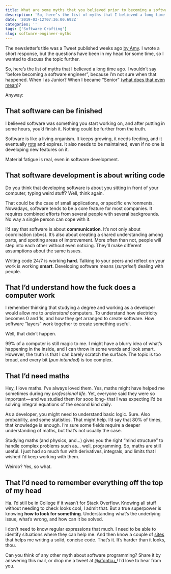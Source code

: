 ```yaml
---
title: What are some myths that you believed prior to becoming a software engineer?
description: 'So, here’s the list of myths that I believed a long time ago.'
date: '2019-03-12T07:36:00.692Z'
categories: ''
tags: ['Software Crafting']
slug: software-engineer-myths
---
```


The newsletter’s title was a Tweet published weeks ago [by Amy](https://twitter.com/TheAmyCode/status/1092116316196990976). I wrote a short response, but the questions have been in my head for some time, so I wanted to discuss the topic further.

So, here’s the list of myths that I believed a long time ago. I wouldn’t say “before becoming a software engineer”, because I’m not sure when that happened. When I as Junior? When I became “Senior” [(what does that even mean](https://medium.com/@afontcu/senior-developer-you-keep-using-that-word-i-dont-think-it-means-what-you-think-it-means-f935c1c36820))?

Anyway:

## That software can be finished

I believed software was something you start working on, and after putting in some hours, you’d finish it. Nothing could be further from the truth.

Software is like a living organism. It keeps growing, it needs feeding, and it eventually [rots](https://en.wikipedia.org/wiki/Software_rot) and expires. It also needs to be maintained, even if no one is developing new features on it.

Material fatigue is real, even in software development.

## That software development is about writing code

Do you think that developing software is about you sitting in front of your computer, typing weird stuff? Well, think again.

That could be the case of small applications, or specific environments. Nowadays, software tends to be a core feature for most companies. It requires combined efforts from several people with several backgrounds. No way a single person can cope with it.

I’d say that software is about **communication**. It’s not only about coordination (obvs). It’s also about creating a shared understanding among parts, and spotting areas of improvement. More often than not, people will step into each other without even noticing. They’ll make different assumptions about the same issues.

Writing code 24/7 is working **hard**. Talking to your peers and reflect on your work is working **smart**. Developing software means (_surprise!_) dealing with people.

## That I’d understand how the fuck does a computer work

I remember thinking that studying a degree and working as a developer would allow me to _understand_ computers. To understand how electricity becomes 0 and 1s, and how they get arranged to create software. How software “layers” work together to create something useful.

Well, that didn’t happen.

99% of a computer is still magic to me. I might have a blurry idea of what’s happening in the inside, and I can throw in some words and look smart. However, the truth is that I can barely scratch the surface. The topic is too broad, and every bit (_pun intended_) is too complex.

## That I’d need maths

Hey, I love maths. I’ve always loved them. Yes, maths might have helped me sometimes during my _professional life_. Yet, everyone said they were so important — and we studied them for sooo long- that I was expecting I’d be solving integral equations of the second kind daily.

As a developer, you might need to understand basic logic. Sure. Also probability, and some statistics. That might help. I’d say that 80% of times, that knowledge is enough. I’m sure some fields require a deeper understanding of maths, but that’s not usually the case.

Studying maths (and physics, and…) gives you the right “mind structure” to handle complex problems such as… well, programming. So, maths are still useful. I just had so much fun with derivatives, integrals, and limits that I wished I’d keep working with them.

Weirdo? Yes, so what.

## That I’d need to remember everything off the top of my head

Ha. I’d still be in College if it wasn’t for Stack Overflow. Knowing all stuff without needing to check looks cool, I admit that. But a true superpower is knowing **how to look for something**. Understanding what’s the underlying issue, what’s wrong, and how can it be solved.

I don’t need to know regular expressions that much. I need to be able to identify situations where they can help me. And then know a couple of [sites](https://regexr.com/) that helps me writing a solid, concise code. That’s it. It’s harder than it looks, thou.

Can you think of any other myth about software programming? Share it by answering this mail, or drop me a tweet at [@afontcu\_](https://twitter.com/afontcu_)! I’d love to hear from you.
